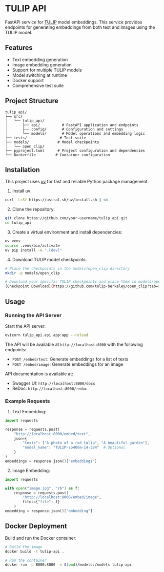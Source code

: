# TULIP API

FastAPI service for [TULIP](https://tulip-berkeley.github.io) model embeddings. This service provides endpoints for generating embeddings from both text and images using the TULIP model.

## Features

- Text embedding generation
- Image embedding generation
- Support for multiple TULIP models
- Model switching at runtime
- Docker support
- Comprehensive test suite

## Project Structure

```
tulip_api/
├── src/
│   └── tulip_api/
│       ├── api/          # FastAPI application and endpoints
│       ├── config/       # Configuration and settings
│       └── models/       # Model operations and embedding logic
├── tests/               # Test suite
├── models/             # Model checkpoints
│   └── open_clip/
├── pyproject.toml      # Project configuration and dependencies
└── Dockerfile         # Container configuration
```

## Installation

This project uses [uv](https://github.com/astral-sh/uv) for fast and reliable Python package management.

1. Install uv:
```bash
curl -LsSf https://astral.sh/uv/install.sh | sh
```

2. Clone the repository:
```bash
git clone https://github.com/your-username/tulip_api.git
cd tulip_api
```

3. Create a virtual environment and install dependencies:
```bash
uv venv
source .venv/bin/activate
uv pip install -e ".[dev]"
```

4. Download TULIP model checkpoints:
```bash
# Place the checkpoints in the models/open_clip directory
mkdir -p models/open_clip

# Download your specific TULIP checkpoints and place them in models/open_clip/
[Checkpoint Download](https://github.com/tulip-berkeley/open_clip?tab=readme-ov-file#model-checkpoints)
```

## Usage

### Running the API Server

Start the API server:

```bash
uvicorn tulip_api.api.app:app --reload
```

The API will be available at `http://localhost:8000` with the following endpoints:

- `POST /embed/text`: Generate embeddings for a list of texts
- `POST /embed/image`: Generate embeddings for an image

API documentation is available at:
- Swagger UI: `http://localhost:8000/docs`
- ReDoc: `http://localhost:8000/redoc`

### Example Requests

1. Text Embedding:
```python
import requests

response = requests.post(
    "http://localhost:8000/embed/text",
    json={
        "texts": ["A photo of a red tulip", "A beautiful garden"],
        "model_name": "TULIP-so400m-14-384"  # Optional
    }
)
embeddings = response.json()["embeddings"]
```

2. Image Embedding:
```python
import requests

with open("image.jpg", "rb") as f:
    response = requests.post(
        "http://localhost:8000/embed/image",
        files={"file": f}
    )
embedding = response.json()["embedding"]
```

## Docker Deployment

Build and run the Docker container:

```bash
# Build the image
docker build -t tulip-api .

# Run the container
docker run -p 8000:8000 -v $(pwd)/models:/models tulip-api
```
